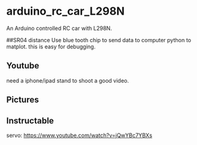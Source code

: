 # arduino_rc_car_L298N
An Arduino controlled RC car with L298N.

##SR04 distance
Use blue tooth chip to send data to computer python to matplot. this is easy for debugging. 

## Youtube
need a iphone/ipad stand to shoot a good video. 

## Pictures

## Instructable

servo:
https://www.youtube.com/watch?v=jQwYBc7YBXs



